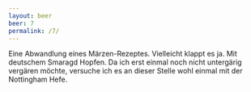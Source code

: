 ```yaml
---
layout: beer
beer: 7
permalink: /7/
---
```


Eine Abwandlung eines Märzen-Rezeptes. Vielleicht klappt es ja. Mit deutschem Smaragd Hopfen.
Da ich erst einmal noch nicht untergärig vergären möchte, versuche ich es an dieser Stelle wohl einmal mit der Nottingham Hefe.
